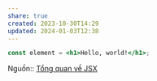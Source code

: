 ```yaml
---
share: true
created: 2023-10-30T14:29
updated: 2024-01-03T12:38
---
```


```jsx
const element = <h1>Hello, world!</h1>;
```
Nguồn:: [Tổng quan về JSX](https://viblo.asia/p/tong-quan-ve-jsx-Qbq5QqBL5D8)